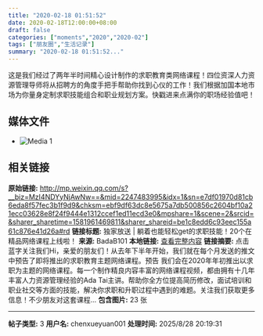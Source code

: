 ```yaml
---
title: "2020-02-18 01:51:52"
date: 2020-02-18T12:00:00+08:00
draft: false
categories: ["moments","2020","2020-02"]
tags: ["朋友圈","生活记录"]
summary: "2020-02-18 01:51:52..."
---
```


这是我们经过了两年半时间精心设计制作的求职教育类网络课程！四位资深人力资源管理导师将从招聘方的角度手把手帮助你找到心仪的工作！我们根据加国本地市场为你量身定制求职技能组合和职业规划方案。快戳进来点满你的职场经验值吧！

## 媒体文件

- ![Media 1](/Moments/photos/2020-02-18/202002180151520.jpg)

## 相关链接

**原始链接:** http://mp.weixin.qq.com/s?__biz=MzI4NDYyNjAwNw==&mid=2247483995&idx=1&sn=e7df01970d81cb6eda8f57fec3b1f9d9&chksm=ebf9df63dc8e5675a7db500856c2604bf10a21ecc03628e8f24f9444e1312ccef1ed11ecd3e0&mpshare=1&scene=2&srcid=&sharer_sharetime=1581961469811&sharer_shareid=be1c8edd6c93eec155a61c876e41d26a#rd
**链接标题:** 独家放送 | 躺着也能轻松get的求职技能！20个在精品网络课程上线啦！
**来源:** BadaB101
**本地链接:** [查看完整内容](/link_content/2020/02/2020-02-18-2/link_content/)
**链接摘要:** 点击蓝字关注我们Hi，亲爱的朋友们！从去年下半年开始，我们就在每个月发送的推文中预告了即将推出的求职教育主题网络课程。预告 我们会在2020年年初推出以求职为主题的网络课程。每一个制作精良内容丰富的网络课程视频，都由拥有十几年丰富人力资源管理经验的Ada Tai主讲。帮助你全方位提高简历修改，面试培训和职业社交等方面的技能，解决你求职和升职过程中遇到的难题。关注我们获取更多信息！不少朋友对这套课程...
**包含图片:** 23 张

---

**帖子类型:** 3
**用户名:** chenxueyuan001
**处理时间:** 2025/8/28 20:19:31